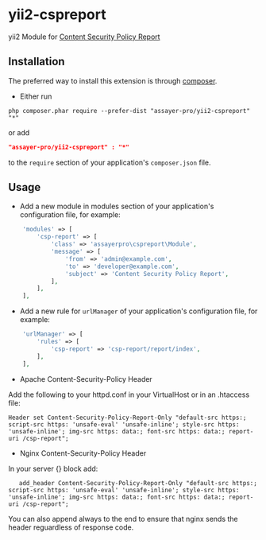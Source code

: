 yii2-cspreport
==============

yii2 Module for [Content Security Policy Report](http://content-security-policy.com/)

Installation
------------
The preferred way to install this extension is through [composer](http://getcomposer.org/download/).

* Either run

```
php composer.phar require --prefer-dist "assayer-pro/yii2-cspreport" "*"
```

or add

```json
"assayer-pro/yii2-cspreport" : "*"
```

to the `require` section of your application's `composer.json` file.

Usage
-----

* Add a new module in modules section of your application's configuration file, for example:

```php
    'modules' => [
        'csp-report' => [
            'class' => 'assayerpro\cspreport\Module',
            'message' => [
                'from' => 'admin@example.com',
                'to' => 'developer@example.com',
                'subject' => 'Content Security Policy Report',
            ],
        ],
    ],
```

* Add a new rule for `urlManager` of your application's configuration file, for example:

```php
    'urlManager' => [
        'rules' => [
            'csp-report' => 'csp-report/report/index',
        ],
    ],
```

* Apache Content-Security-Policy Header

Add the following to your httpd.conf in your VirtualHost or in an .htaccess file:

```
Header set Content-Security-Policy-Report-Only "default-src https:; script-src https: 'unsafe-eval' 'unsafe-inline'; style-src https: 'unsafe-inline'; img-src https: data:; font-src https: data:; report-uri /csp-report";
```

* Nginx Content-Security-Policy Header

In your server {} block add:

```
   add_header Content-Security-Policy-Report-Only "default-src https:; script-src https: 'unsafe-eval' 'unsafe-inline'; style-src https: 'unsafe-inline'; img-src https: data:; font-src https: data:; report-uri /csp-report";
```

You can also append always to the end to ensure that nginx sends the header reguardless of response code.


